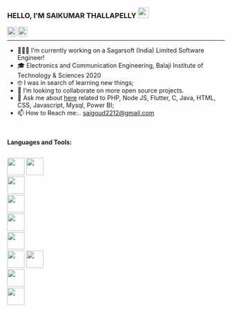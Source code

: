 ### HELLO, I'M SAIKUMAR THALLAPELLY <img src="https://media.giphy.com/media/hvRJCLFzcasrR4ia7z/giphy.gif" width="25px">

<a href="https://www.linkedin.com/in/saikumar-thallapelly-b6956a170/">
  <img align="left" alt="Saikumar's LinkdeIN" width="22px" src="https://cdn.jsdelivr.net/npm/simple-icons@v3/icons/linkedin.svg" />
</a>

<a href="https://www.instagram.com/saikumar_thallapelly">
  <img align="left" alt="Saikumar's Instagram" width="22px" src="https://cdn.jsdelivr.net/npm/simple-icons@v3/icons/instagram.svg" />
</a>
</br>

** **
- 👨🏽‍💻 I’m currently working on a Sagarsoft (India) Limited Software Engineer!
- 🎓 Electronics and Communication Engineering, Balaji Institute of Technology & Sciences 2020
- 🤓 I was in search of learning new things;
- 👯 I’m looking to collaborate on more open source projects.
- 💬 Ask me about [here](https://github.com/saikumar22/saikumar22/issues) related to PHP, Node JS, Flutter, C, Java, HTML, CSS, Javascript, Mysql, Power BI;
- 📫 How to Reach me:.. saigoud2212@gmail.com
</br>

**Languages and Tools:**
</br>

<code> <img height="40" width = "40" src = "https://img.icons8.com/?size=100&id=79904&format=png&color=000000"></code> 
<code><img height="40" width = "40" src="https://img.icons8.com/windows/2x/nodejs.png"></code>
<code> <img height="40" width = "40" src = "https://img.icons8.com/?size=100&id=TwdB62yFXesu&format=png&color=000000"></code> 
<code> <img height="40" width = "40" src = "https://img.icons8.com/ios-filled/2x/circled-c.png"></code> 
<code> <img height="40" width = "40" src = "https://img.icons8.com/color/2x/java-coffee-cup-logo.png"></code>
<code> <img height="40" width = "40" src = "https://img.icons8.com/ios-filled/2x/html-filetype.png"></code>
<code> <img height="40" width = "40" src = "https://img.icons8.com/ios-filled/2x/css-filetype.png"></code>
<code><img height="40" width = "40" src="https://img.icons8.com/ios-filled/2x/javascript.png"></code>
<code> <img height="40" width = "40" src = "https://img.icons8.com/ios-filled/2x/sql.png"></code>
<code> <img height="40" width = "40" src = "https://img.icons8.com/ios-filled/2x/jsp.png"></code>

